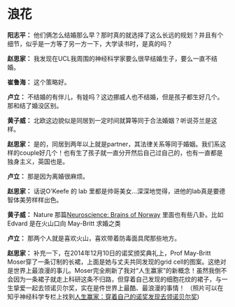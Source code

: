 # 浪花

**阳志平：**
他们俩怎么结婚那么早？那时真的就选择了这么长远的规划？并且有个细节，似乎是一方等了另一方一下，大学读书时，是真的吗？

**赵思家：**
我发现在UCL我周围的神经科学家要么很早结婚生子，要么一直不结婚。

**崔鲁海：**
这个策略好。

**卢立：**
不结婚的有伴儿，有娃吗？这边挪威人也不结婚，但是孩子都生好几个。那和结了婚没区别。

**黄子威：**
北欧这边貌似是同居到一定时间就算等同于合法婚姻？听说芬兰是这样。

**赵思家：**
是的，同居到两年以上就是partner，其法律关系等同于婚姻。我们系这样的couple好几个！也有生了孩子就一直分开然后自己过自己的，也有一直都是独身主义，英国也是。

**卢立：**
那是因为离婚很麻烦。

**赵思家：**
话说O'Keefe 的 lab 里都是帅哥美女...深深地觉得，进他的lab真是要德智体美劳样样出色。

**黄子威：**
Nature 那篇[Neuroscience: Brains of Norway](http://www.nature.com/news/neuroscience-brains-of-norway-1.16079) 里面也有些八卦。比如 Edvard 是在火山口向 May-Britt 求婚之类

**卢立：**
那两个人就是喜欢火山，喜欢带着防毒面具爬那些地方。

**赵思家：**
补充一下，在2014年12月10日的诺奖颁奖典礼上，Prof May-Britt Moser穿了一条订制的长裙，上面是她与丈夫共同发现的grid cell的图案。这绝对是世界上最浪漫的事儿。Moser完全刷新了我对“人生赢家”的新概念！虽然我倒不会因为一条裙子就走上科研这条不归路，但穿着自己发现的细胞花纹的裙子，与一生挚爱一起去领诺贝尔奖，实在是件世界上最酷、最浪漫的事情！
（照片可以在知乎神经科学专栏上找到[人生赢家：穿着自己的诺奖发现去领诺贝尔奖](http://zhuanlan.zhihu.com/neuroscience/19927327))